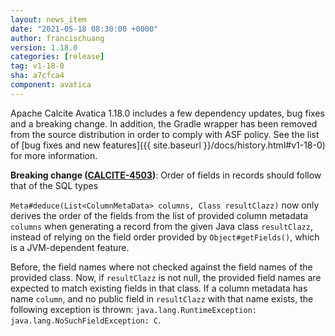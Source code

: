 ```yaml
---
layout: news_item
date: "2021-05-18 08:30:00 +0000"
author: francischuang
version: 1.18.0
categories: [release]
tag: v1-18-0
sha: a7cfca4
component: avatica
---
```

<!--
{% comment %}
Licensed to the Apache Software Foundation (ASF) under one or more
contributor license agreements.  See the NOTICE file distributed with
this work for additional information regarding copyright ownership.
The ASF licenses this file to you under the Apache License, Version 2.0
(the "License"); you may not use this file except in compliance with
the License.  You may obtain a copy of the License at

http://www.apache.org/licenses/LICENSE-2.0

Unless required by applicable law or agreed to in writing, software
distributed under the License is distributed on an "AS IS" BASIS,
WITHOUT WARRANTIES OR CONDITIONS OF ANY KIND, either express or implied.
See the License for the specific language governing permissions and
limitations under the License.
{% endcomment %}
-->

Apache Calcite Avatica 1.18.0 includes a few dependency updates, bug fixes and
a breaking change. In addition, the Gradle wrapper has been removed from the source
distribution in order to comply with ASF policy. See the list of [bug fixes and new features]({{ site.baseurl }}/docs/history.html#v1-18-0)
for more information.

**Breaking change (<a href="https://issues.apache.org/jira/browse/CALCITE-4503">CALCITE-4503</a>)**: Order of fields in records should follow that of the SQL types

`Meta#deduce(List<ColumnMetaData> columns, Class resultClazz)` now only derives the order of the fields from the list of provided column metadata `columns` when generating a record from the given Java class `resultClazz`, instead of relying on the field order provided by `Object#getFields()`, which is a JVM-dependent feature.

Before, the field names where not checked against the field names of the provided class. Now, if `resultClazz` is not null, the provided field names are expected to match existing fields in that class. If a column metadata has name `column`, and no public field in `resultClazz` with that name exists, the following exception is thrown:
`java.lang.RuntimeException: java.lang.NoSuchFieldException: C`.
